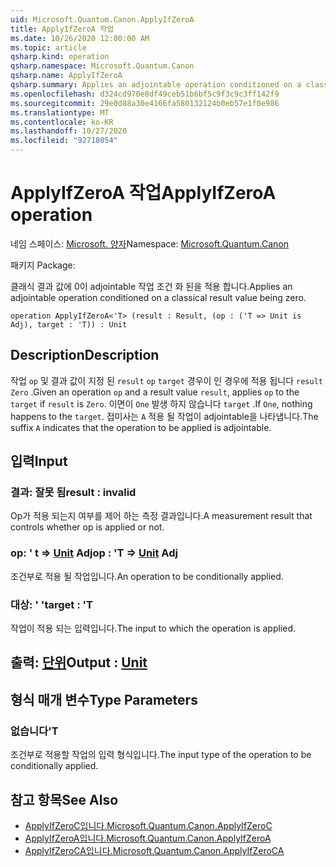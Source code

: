 ```yaml
---
uid: Microsoft.Quantum.Canon.ApplyIfZeroA
title: ApplyIfZeroA 작업
ms.date: 10/26/2020 12:00:00 AM
ms.topic: article
qsharp.kind: operation
qsharp.namespace: Microsoft.Quantum.Canon
qsharp.name: ApplyIfZeroA
qsharp.summary: Applies an adjointable operation conditioned on a classical result value being zero.
ms.openlocfilehash: d324cd970e8df49ceb51b6bf5c9f3c9c3ff142f9
ms.sourcegitcommit: 29e0d88a30e4166fa580132124b0eb57e1f0e986
ms.translationtype: MT
ms.contentlocale: ko-KR
ms.lasthandoff: 10/27/2020
ms.locfileid: "92718054"
---
```

# <a name="applyifzeroa-operation"></a><span data-ttu-id="55724-102">ApplyIfZeroA 작업</span><span class="sxs-lookup"><span data-stu-id="55724-102">ApplyIfZeroA operation</span></span>

<span data-ttu-id="55724-103">네임 스페이스: [Microsoft. 양자](xref:Microsoft.Quantum.Canon)</span><span class="sxs-lookup"><span data-stu-id="55724-103">Namespace: [Microsoft.Quantum.Canon](xref:Microsoft.Quantum.Canon)</span></span>

<span data-ttu-id="55724-104">패키지 [](https://nuget.org/packages/)</span><span class="sxs-lookup"><span data-stu-id="55724-104">Package: [](https://nuget.org/packages/)</span></span>


<span data-ttu-id="55724-105">클래식 결과 값에 0이 adjointable 작업 조건 화 된을 적용 합니다.</span><span class="sxs-lookup"><span data-stu-id="55724-105">Applies an adjointable operation conditioned on a classical result value being zero.</span></span>

```qsharp
operation ApplyIfZeroA<'T> (result : Result, (op : ('T => Unit is Adj), target : 'T)) : Unit
```


## <a name="description"></a><span data-ttu-id="55724-106">Description</span><span class="sxs-lookup"><span data-stu-id="55724-106">Description</span></span>

<span data-ttu-id="55724-107">작업 `op` 및 결과 값이 지정 된 `result` `op` `target` 경우이 인 경우에 적용 됩니다 `result` `Zero` .</span><span class="sxs-lookup"><span data-stu-id="55724-107">Given an operation `op` and a result value `result`, applies `op` to the `target` if `result` is `Zero`.</span></span> <span data-ttu-id="55724-108">이면이 `One` 발생 하지 않습니다 `target` .</span><span class="sxs-lookup"><span data-stu-id="55724-108">If `One`, nothing happens to the `target`.</span></span>
<span data-ttu-id="55724-109">접미사는 `A` 적용 될 작업이 adjointable을 나타냅니다.</span><span class="sxs-lookup"><span data-stu-id="55724-109">The suffix `A` indicates that the operation to be applied is adjointable.</span></span>

## <a name="input"></a><span data-ttu-id="55724-110">입력</span><span class="sxs-lookup"><span data-stu-id="55724-110">Input</span></span>

### <a name="result--__invalidresult__"></a><span data-ttu-id="55724-111">결과: __잘못 <Result> 됨__</span><span class="sxs-lookup"><span data-stu-id="55724-111">result : __invalid<Result>__</span></span>

<span data-ttu-id="55724-112">Op가 적용 되는지 여부를 제어 하는 측정 결과입니다.</span><span class="sxs-lookup"><span data-stu-id="55724-112">A measurement result that controls whether op is applied or not.</span></span>


### <a name="op--t--unit-adj"></a><span data-ttu-id="55724-113">op: ' t => [Unit](xref:microsoft.quantum.lang-ref.unit) Adj</span><span class="sxs-lookup"><span data-stu-id="55724-113">op : 'T => [Unit](xref:microsoft.quantum.lang-ref.unit) Adj</span></span>

<span data-ttu-id="55724-114">조건부로 적용 될 작업입니다.</span><span class="sxs-lookup"><span data-stu-id="55724-114">An operation to be conditionally applied.</span></span>


### <a name="target--t"></a><span data-ttu-id="55724-115">대상: ' '</span><span class="sxs-lookup"><span data-stu-id="55724-115">target : 'T</span></span>

<span data-ttu-id="55724-116">작업이 적용 되는 입력입니다.</span><span class="sxs-lookup"><span data-stu-id="55724-116">The input to which the operation is applied.</span></span>



## <a name="output--unit"></a><span data-ttu-id="55724-117">출력: [단위](xref:microsoft.quantum.lang-ref.unit)</span><span class="sxs-lookup"><span data-stu-id="55724-117">Output : [Unit](xref:microsoft.quantum.lang-ref.unit)</span></span>



## <a name="type-parameters"></a><span data-ttu-id="55724-118">형식 매개 변수</span><span class="sxs-lookup"><span data-stu-id="55724-118">Type Parameters</span></span>

### <a name="t"></a><span data-ttu-id="55724-119">없습니다</span><span class="sxs-lookup"><span data-stu-id="55724-119">'T</span></span>

<span data-ttu-id="55724-120">조건부로 적용할 작업의 입력 형식입니다.</span><span class="sxs-lookup"><span data-stu-id="55724-120">The input type of the operation to be conditionally applied.</span></span>

## <a name="see-also"></a><span data-ttu-id="55724-121">참고 항목</span><span class="sxs-lookup"><span data-stu-id="55724-121">See Also</span></span>

- [<span data-ttu-id="55724-122">ApplyIfZeroC입니다.</span><span class="sxs-lookup"><span data-stu-id="55724-122">Microsoft.Quantum.Canon.ApplyIfZeroC</span></span>](xref:Microsoft.Quantum.Canon.ApplyIfZeroC)
- [<span data-ttu-id="55724-123">ApplyIfZeroA입니다.</span><span class="sxs-lookup"><span data-stu-id="55724-123">Microsoft.Quantum.Canon.ApplyIfZeroA</span></span>](xref:Microsoft.Quantum.Canon.ApplyIfZeroA)
- [<span data-ttu-id="55724-124">ApplyIfZeroCA입니다.</span><span class="sxs-lookup"><span data-stu-id="55724-124">Microsoft.Quantum.Canon.ApplyIfZeroCA</span></span>](xref:Microsoft.Quantum.Canon.ApplyIfZeroCA)